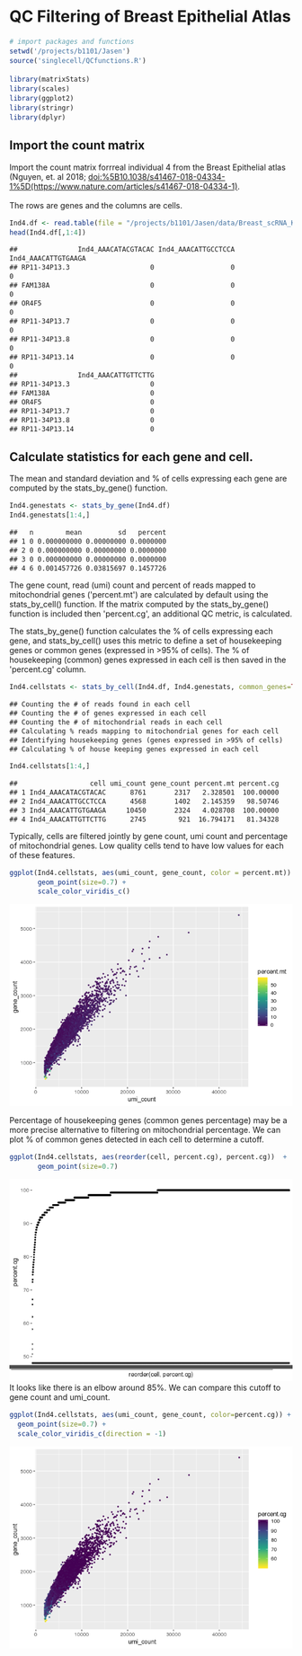 
QC Filtering of Breast Epithelial Atlas
=======================================

``` r
# import packages and functions
setwd('/projects/b1101/Jasen')
source('singlecell/QCfunctions.R')

library(matrixStats)
library(scales)
library(ggplot2)
library(stringr)
library(dplyr)
```

Import the count matrix
-----------------------

Import the count matrix forrreal individual 4 from the Breast Epithelial atlas (Nguyen, et. al 2018; <doi:%5B10.1038/s41467-018-04334-1%5D(https://www.nature.com/articles/s41467-018-04334-1)>. <br /> <br /> The rows are genes and the columns are cells.

``` r
Ind4.df <- read.table(file = "/projects/b1101/Jasen/data/Breast_scRNA_Kessenbrock_Ind4.txt", header = TRUE, row.names=1)
head(Ind4.df[,1:4])
```

    ##               Ind4_AAACATACGTACAC Ind4_AAACATTGCCTCCA Ind4_AAACATTGTGAAGA
    ## RP11-34P13.3                    0                   0                   0
    ## FAM138A                         0                   0                   0
    ## OR4F5                           0                   0                   0
    ## RP11-34P13.7                    0                   0                   0
    ## RP11-34P13.8                    0                   0                   0
    ## RP11-34P13.14                   0                   0                   0
    ##               Ind4_AAACATTGTTCTTG
    ## RP11-34P13.3                    0
    ## FAM138A                         0
    ## OR4F5                           0
    ## RP11-34P13.7                    0
    ## RP11-34P13.8                    0
    ## RP11-34P13.14                   0

Calculate statistics for each gene and cell.
--------------------------------------------

The mean and standard deviation and % of cells expressing each gene are computed by the stats\_by\_gene() function.

``` r
Ind4.genestats <- stats_by_gene(Ind4.df)
Ind4.genestats[1:4,]
```

    ##   n        mean         sd   percent
    ## 1 0 0.000000000 0.00000000 0.0000000
    ## 2 0 0.000000000 0.00000000 0.0000000
    ## 3 0 0.000000000 0.00000000 0.0000000
    ## 4 6 0.001457726 0.03815697 0.1457726

The gene count, read (umi) count and percent of reads mapped to mitochondrial genes ('percent.mt') are calculated by default using the stats\_by\_cell() function. If the matrix computed by the stats\_by\_gene() function is included then 'percent.cg', an additional QC metric, is calculated.

The stats\_by\_gene() function calculates the % of cells expressing each gene, and stats\_by\_cell() uses this metric to define a set of housekeeping genes or common genes (expressed in &gt;95% of cells). The % of housekeeping (common) genes expressed in each cell is then saved in the 'percent.cg' column.

``` r
Ind4.cellstats <- stats_by_cell(Ind4.df, Ind4.genestats, common_genes=TRUE)
```

    ## Counting the # of reads found in each cell 
    ## Counting the # of genes expressed in each cell 
    ## Counting the # of mitochondrial reads in each cell 
    ## Calculating % reads mapping to mitochondrial genes for each cell 
    ## Identifying housekeeping genes (genes expressed in >95% of cells) 
    ## Calculating % of house keeping genes expressed in each cell

``` r
Ind4.cellstats[1:4,]
```

    ##                  cell umi_count gene_count percent.mt percent.cg
    ## 1 Ind4_AAACATACGTACAC      8761       2317   2.328501  100.00000
    ## 2 Ind4_AAACATTGCCTCCA      4568       1402   2.145359   98.50746
    ## 3 Ind4_AAACATTGTGAAGA     10450       2324   4.028708  100.00000
    ## 4 Ind4_AAACATTGTTCTTG      2745        921  16.794171   81.34328

Typically, cells are filtered jointly by gene count, umi count and percentage of mitochondrial genes. Low quality cells tend to have low values for each of these features.

``` r
ggplot(Ind4.cellstats, aes(umi_count, gene_count, color = percent.mt)) +
       geom_point(size=0.7) +
       scale_color_viridis_c()
```

![](figures/QC_filtering-unnamed-chunk-7-1.png)

Percentage of housekeeping genes (common genes percentage) may be a more precise alternative to filtering on mitochondrial percentage. We can plot % of common genes detected in each cell to determine a cutoff.

``` r
ggplot(Ind4.cellstats, aes(reorder(cell, percent.cg), percent.cg))  + 
       geom_point(size=0.7) 
```

![](figures/QC_filtering-unnamed-chunk-8-1.png) It looks like there is an elbow around 85%. We can compare this cutoff to gene count and umi\_count.

``` r
ggplot(Ind4.cellstats, aes(umi_count, gene_count, color=percent.cg)) +
  geom_point(size=0.7) +
  scale_color_viridis_c(direction = -1)
```

![](figures/QC_filtering-unnamed-chunk-9-1.png)
